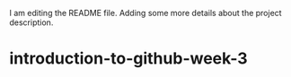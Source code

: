 I am editing the README file. Adding some more details about the project description.
# introduction-to-github-week-3
